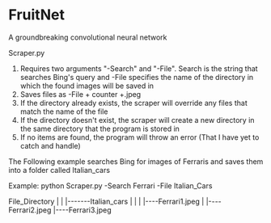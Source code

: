 # FruitNet
A groundbreaking convolutional neural network


Scraper.py

1. Requires two arguments "-Search" and "-File". Search is the string that searches Bing's query and -File specifies the name of the directory in which the found images will be saved in
2. Saves files as -File + counter +.jpeg
3. If the directory already exists, the scraper will override any files that match the name of the file
4. If the directory doesn't exist, the scraper will create a new directory in the same directory that the program is stored in
5. If no items are found, the program will throw an error (That I have yet to catch and handle)


The Following example searches Bing for images of Ferraris and saves them into a folder called Italian_cars

Example:
	python Scraper.py -Search Ferrari -File Italian_Cars

File_Directory
|
|
|-------Italian_cars
|	|
|	|----Ferrari1.jpeg
|	|----Ferrari2.jpeg
	|----Ferrari3.jpeg
